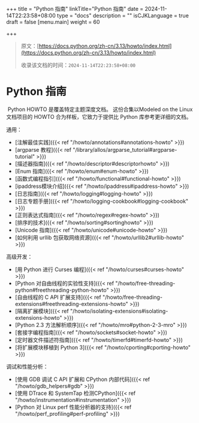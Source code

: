 +++
title = "Python 指南"
linkTitle="Python 指南"
date = 2024-11-14T22:23:58+08:00
type = "docs"
description = ""
isCJKLanguage = true
draft = false
[menu.main]
    weight = 60

+++

> 原文：[https://docs.python.org/zh-cn/3.13/howto/index.html](https://docs.python.org/zh-cn/3.13/howto/index.html)
>
> 收录该文档的时间：`2024-11-14T22:23:58+08:00`

# Python 指南

​	Python HOWTO 是覆盖特定主题深度文档。 这份合集以Modeled on the Linux 文档项目的 HOWTO 合为样板，它致力于提供比 Python 库参考更详细的文档。

通用：

- [注解最佳实践]({{< ref "/howto/annotations#annotations-howto" >}})
- [argparse 教程]({{< ref "/library/allos/argparse_tutorial#argparse-tutorial" >}})
- [描述器指南]({{< ref "/howto/descriptor#descriptorhowto" >}})
- [Enum 指南]({{< ref "/howto/enum#enum-howto" >}})
- [函数式编程指引]({{< ref "/howto/functional#functional-howto" >}})
- [ipaddress模块介绍]({{< ref "/howto/ipaddress#ipaddress-howto" >}})
- [日志指南]({{< ref "/howto/logging#logging-howto" >}})
- [日志专题手册]({{< ref "/howto/logging-cookbook#logging-cookbook" >}})
- [正则表达式指南]({{< ref "/howto/regex#regex-howto" >}})
- [排序的技术]({{< ref "/howto/sorting#sortinghowto" >}})
- [Unicode 指南]({{< ref "/howto/unicode#unicode-howto" >}})
- [如何利用 urllib 包获取网络资源]({{< ref "/howto/urllib2#urllib-howto" >}})

高级开发：

- [用 Python 进行 Curses 编程]({{< ref "/howto/curses#curses-howto" >}})
- [Python 对自由线程的实验性支持]({{< ref "/howto/free-threading-python#freethreading-python-howto" >}})
- [自由线程的 C API 扩展支持]({{< ref "/howto/free-threading-extensions#freethreading-extensions-howto" >}})
- [隔离扩展模块]({{< ref "/howto/isolating-extensions#isolating-extensions-howto" >}})
- [Python 2.3 方法解析顺序]({{< ref "/howto/mro#python-2-3-mro" >}})
- [套接字编程指南]({{< ref "/howto/sockets#socket-howto" >}})
- [定时器文件描述符指南]({{< ref "/howto/timerfd#timerfd-howto" >}})
- [将扩展模块移植到 Python 3]({{< ref "/howto/cporting#cporting-howto" >}})

调试和性能分析：

- [使用 GDB 调试 C API 扩展和 CPython 内部代码]({{< ref "/howto/gdb_helpers#gdb" >}})
- [使用 DTrace 和 SystemTap 检测CPython]({{< ref "/howto/instrumentation#instrumentation" >}})
- [Python 对 Linux perf 性能分析器的支持]({{< ref "/howto/perf_profiling#perf-profiling" >}})
